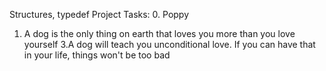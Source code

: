 Structures, typedef Project
Tasks:
0. Poppy
1. A dog is the only thing on earth that loves you more than you love yourself
3.A dog will teach you unconditional love. If you can have that in your life, things won't be too bad

